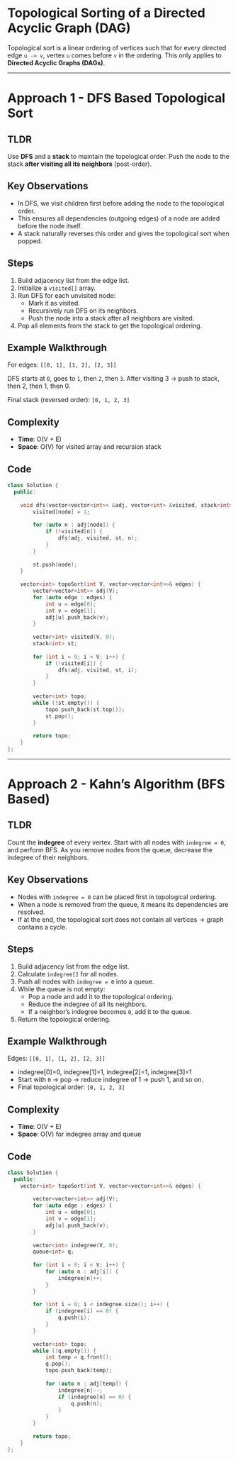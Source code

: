 # Topological Sorting of a Directed Acyclic Graph (DAG)

Topological sort is a linear ordering of vertices such that for every directed edge `u -> v`, vertex `u` comes before `v` in the ordering. This only applies to **Directed Acyclic Graphs (DAGs)**.

---

# Approach 1 - DFS Based Topological Sort

## TLDR
Use **DFS** and a **stack** to maintain the topological order. Push the node to the stack **after visiting all its neighbors** (post-order).

## Key Observations
- In DFS, we visit children first before adding the node to the topological order.
- This ensures all dependencies (outgoing edges) of a node are added before the node itself.
- A stack naturally reverses this order and gives the topological sort when popped.

## Steps
1. Build adjacency list from the edge list.
2. Initialize a `visited[]` array.
3. Run DFS for each unvisited node:
   - Mark it as visited.
   - Recursively run DFS on its neighbors.
   - Push the node into a stack after all neighbors are visited.
4. Pop all elements from the stack to get the topological ordering.

## Example Walkthrough

For edges: `[[0, 1], [1, 2], [2, 3]]`

DFS starts at `0`, goes to `1`, then `2`, then `3`. After visiting 3 → push to stack, then 2, then 1, then 0.

Final stack (reversed order): `[0, 1, 2, 3]`

## Complexity

- **Time**: O(V + E)
- **Space**: O(V) for visited array and recursion stack

## Code
```cpp
class Solution {
  public:
  
    void dfs(vector<vector<int>> &adj, vector<int> &visited, stack<int> &st, int node) {
        visited[node] = 1;
        
        for (auto n : adj[node]) {
            if (!visited[n]) {
                dfs(adj, visited, st, n);
            }
        }
        
        st.push(node);
    }
  
    vector<int> topoSort(int V, vector<vector<int>>& edges) {
        vector<vector<int>> adj(V);
        for (auto edge : edges) {
            int u = edge[0];
            int v = edge[1];
            adj[u].push_back(v);
        }
        
        vector<int> visited(V, 0);
        stack<int> st;
        
        for (int i = 0; i < V; i++) {
            if (!visited[i]) {
                dfs(adj, visited, st, i);
            }
        }
        
        vector<int> topo;
        while (!st.empty()) {
            topo.push_back(st.top());
            st.pop();
        }
        
        return topo;
    }
};
```

---

# Approach 2 - Kahn’s Algorithm (BFS Based)

## TLDR
Count the **indegree** of every vertex. Start with all nodes with `indegree = 0`, and perform BFS. As you remove nodes from the queue, decrease the indegree of their neighbors.

## Key Observations
- Nodes with `indegree = 0` can be placed first in topological ordering.
- When a node is removed from the queue, it means its dependencies are resolved.
- If at the end, the topological sort does not contain all vertices → graph contains a cycle.

## Steps
1. Build adjacency list from the edge list.
2. Calculate `indegree[]` for all nodes.
3. Push all nodes with `indegree = 0` into a queue.
4. While the queue is not empty:
   - Pop a node and add it to the topological ordering.
   - Reduce the indegree of all its neighbors.
   - If a neighbor’s indegree becomes `0`, add it to the queue.
5. Return the topological ordering.

## Example Walkthrough

Edges: `[[0, 1], [1, 2], [2, 3]]`

- indegree[0]=0, indegree[1]=1, indegree[2]=1, indegree[3]=1
- Start with `0` → pop → reduce indegree of 1 → push 1, and so on.
- Final topological order: `[0, 1, 2, 3]`

## Complexity

- **Time**: O(V + E)
- **Space**: O(V) for indegree array and queue

## Code
```cpp
class Solution {
  public:
    vector<int> topoSort(int V, vector<vector<int>>& edges) {
        
        vector<vector<int>> adj(V);
        for (auto edge : edges) {
            int u = edge[0];
            int v = edge[1];
            adj[u].push_back(v);
        }
        
        vector<int> indegree(V, 0);
        queue<int> q;
        
        for (int i = 0; i < V; i++) {
            for (auto n : adj[i]) {
                indegree[n]++;
            }
        }
        
        for (int i = 0; i < indegree.size(); i++) {
            if (indegree[i] == 0) {
                q.push(i);
            }
        }
        
        vector<int> topo;
        while (!q.empty()) {
            int temp = q.front();
            q.pop();
            topo.push_back(temp);
            
            for (auto n : adj[temp]) {
                indegree[n]--;
                if (indegree[n] == 0) {
                    q.push(n);
                }
            }
        }
        
        return topo;
    }
};
```
